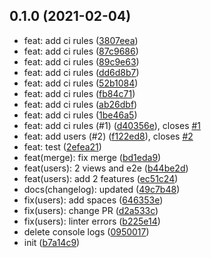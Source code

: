 ## 0.1.0 (2021-02-04)

* feat: add ci rules ([3807eea](https://github.com/mspr-integration-continue/mspr-cicd/commit/3807eea))
* feat: add ci rules ([87c9686](https://github.com/mspr-integration-continue/mspr-cicd/commit/87c9686))
* feat: add ci rules ([89c9e63](https://github.com/mspr-integration-continue/mspr-cicd/commit/89c9e63))
* feat: add ci rules ([dd6d8b7](https://github.com/mspr-integration-continue/mspr-cicd/commit/dd6d8b7))
* feat: add ci rules ([52b1084](https://github.com/mspr-integration-continue/mspr-cicd/commit/52b1084))
* feat: add ci rules ([fb84c71](https://github.com/mspr-integration-continue/mspr-cicd/commit/fb84c71))
* feat: add ci rules ([ab26dbf](https://github.com/mspr-integration-continue/mspr-cicd/commit/ab26dbf))
* feat: add ci rules ([1be46a5](https://github.com/mspr-integration-continue/mspr-cicd/commit/1be46a5))
* feat: add ci rules (#1) ([d40356e](https://github.com/mspr-integration-continue/mspr-cicd/commit/d40356e)), closes [#1](https://github.com/mspr-integration-continue/mspr-cicd/issues/1)
* feat: add users (#2) ([f122ed8](https://github.com/mspr-integration-continue/mspr-cicd/commit/f122ed8)), closes [#2](https://github.com/mspr-integration-continue/mspr-cicd/issues/2)
* feat: test ([2efea21](https://github.com/mspr-integration-continue/mspr-cicd/commit/2efea21))
* feat(merge): fix merge ([bd1eda9](https://github.com/mspr-integration-continue/mspr-cicd/commit/bd1eda9))
* feat(users): 2 views and e2e ([b44be2d](https://github.com/mspr-integration-continue/mspr-cicd/commit/b44be2d))
* feat(users): add 2 features ([ec51c24](https://github.com/mspr-integration-continue/mspr-cicd/commit/ec51c24))
* docs(changelog): updated ([49c7b48](https://github.com/mspr-integration-continue/mspr-cicd/commit/49c7b48))
* fix(users): add spaces ([646353e](https://github.com/mspr-integration-continue/mspr-cicd/commit/646353e))
* fix(users): change PR ([d2a533c](https://github.com/mspr-integration-continue/mspr-cicd/commit/d2a533c))
* fix(users): linter errors ([b225e14](https://github.com/mspr-integration-continue/mspr-cicd/commit/b225e14))
* delete console logs ([0950017](https://github.com/mspr-integration-continue/mspr-cicd/commit/0950017))
* init ([b7a14c9](https://github.com/mspr-integration-continue/mspr-cicd/commit/b7a14c9))




